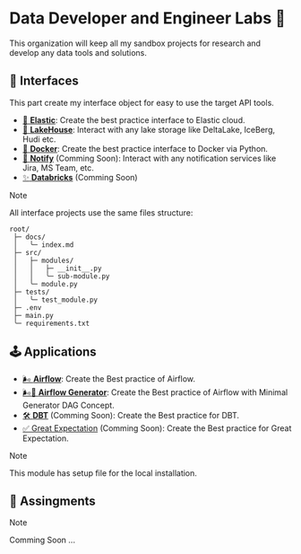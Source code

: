 # Data Developer and Engineer Labs :test_tube:

This organization will keep all my sandbox projects for research and develop any data tools and solutions.

## :toolbox: Interfaces

This part create my interface object for easy to use the target API tools.

- [:mag_right: **Elastic**](https://github.com/dde-labs/self-elasticsearch): Create the best practice interface to Elastic cloud.
- [:ocean: **LakeHouse**](https://github.com/dde-labs/self-lake): Interact with any lake storage like DeltaLake, IceBerg, Hudi etc.
- [:whale2: **Docker**](https://github.com/dde-labs/self-docker): Create the best practice interface to Docker via Python.
- [:envelope_with_arrow: **Notify**]() (Comming Soon): Interact with any notification services like Jira, MS Team, etc.
- [:sparkles: **Databricks**]() (Comming Soon)

> [!NOTE]
> All interface projects use the same files structure:
> 
> ```text
> root/
>  ├─ docs/
>  │   ╰─ index.md
>  ├─ src/
>  │   ├─ modules/
>  │   │   ├─ __init__.py
>  │   │   ╰─ sub-module.py
>  │   ╰─ module.py
>  ├─ tests/
>  │   ╰─ test_module.py
>  ├─ .env
>  ├─ main.py
>  ╰─ requirements.txt
> ```

## :joystick: Applications

- [🌬️ **Airflow**](https://github.com/dde-labs/self-airflow): Create the Best practice of Airflow.
- [🌬️🧰 **Airflow Generator**](https://github.com/dde-labs/self-airflow-min): Create the Best practice of Airflow with Minimal Generator DAG Concept.
- [🛠️ **DBT**]() (Comming Soon): Create the Best practice for DBT.
- [✅ Great Expectation]() (Comming Soon): Create the Best practice for Great Expectation.

> [!NOTE]
> This module has setup file for the local installation.

## :scroll: Assingments

> [!NOTE]
> Comming Soon ...
